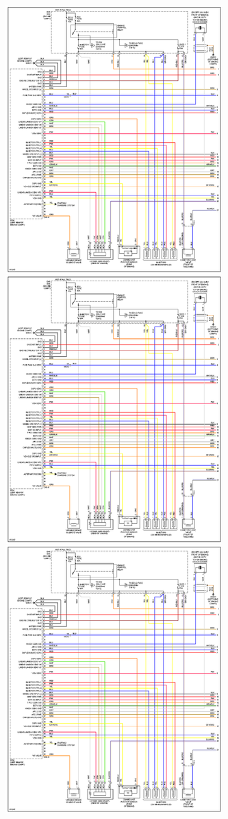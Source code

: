 
![x](OEM-Docs/Kia/2012-kia-forte-2.4-1.png)
![x](OEM-Docs/Kia/2012-kia-forte-2.4-1.png)
![x](OEM-Docs/Kia/2012-kia-forte-2.4-1.png)